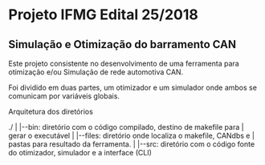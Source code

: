 # Projeto IFMG Edital 25/2018                             

## Simulação e Otimização do barramento CAN

Este projeto consistente no desenvolvimento de uma ferramenta para
otimização e/ou  Simulação de rede automotiva CAN.

Foi dividido em duas partes, um otimizador e um simulador
onde ambos se comunicam por variáveis globais.


Arquitetura dos diretórios

./
  |
  |--bin: diretório com o código compilado, destino de makefile para
  |        gerar o executável
  |
  |--files: diretório onde localiza o makefile, CANdbs e
  |         pastas para resultado da ferramenta.
  |
  |--src: diretório com o código fonte do otimizador, simulador e a interface (CLI)
